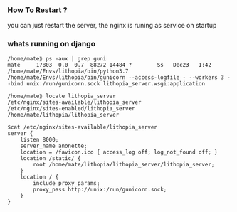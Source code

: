 
### How To Restart ?

you can just restart the server, the nginx is runing as service on startup

### whats running on django
```
/home/mate⟫ ps -aux | grep guni
mate     17803  0.0  0.7  88272 14484 ?        Ss   Dec23   1:42 /home/mate/Envs/lithopia/bin/python3.7 /home/mate/Envs/lithopia/bin/gunicorn --access-logfile - --workers 3 --bind unix:/run/gunicorn.sock lithopia_server.wsgi:application
```

```
/home/mate⟫ locate lithopia_server
/etc/nginx/sites-available/lithopia_server
/etc/nginx/sites-enabled/lithopia_server
/home/mate/lithopia/lithopia_server
```
```
$cat /etc/nginx/sites-available/lithopia_server
server {
    listen 8000;
    server_name anonette;
    location = /favicon.ico { access_log off; log_not_found off; }
    location /static/ {
        root /home/mate/lithopia/lithopia_server/lithopia_server;
    }
    location / {
        include proxy_params;
        proxy_pass http://unix:/run/gunicorn.sock;
    }
}
```


